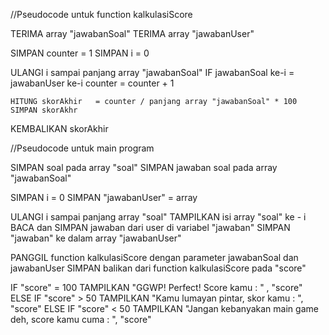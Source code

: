 //Pseudocode untuk function kalkulasiScore

TERIMA array "jawabanSoal"
TERIMA array "jawabanUser"

SIMPAN counter = 1
SIMPAN i = 0

ULANGI i sampai panjang array "jawabanSoal"
    IF jawabanSoal ke-i = jawabanUser ke-i
        counter = counter + 1
    
    HITUNG skorAkhir   = counter / panjang array "jawabanSoal" * 100
    SIMPAN skorAkhr

KEMBALIKAN skorAkhir

//Pseudocode untuk main program

SIMPAN soal pada array "soal"
SIMPAN jawaban soal pada array "jawabanSoal"

SIMPAN i = 0
SIMPAN "jawabanUser" = array

ULANGI i sampai panjang array "soal"
    TAMPILKAN isi array "soal" ke - i
    BACA dan SIMPAN jawaban dari user di variabel "jawaban"
    SIMPAN "jawaban" ke dalam array "jawabanUser"

PANGGIL function kalkulasiScore dengan parameter jawabanSoal dan jawabanUser
SIMPAN balikan dari function kalkulasiScore pada "score"

IF "score" = 100
    TAMPILKAN "GGWP! Perfect! Score kamu : " , "score"
ELSE IF "score" > 50
    TAMPILKAN "Kamu lumayan pintar, skor kamu : ", "score"
ELSE IF "score" < 50
    TAMPILKAN "Jangan kebanyakan main game deh, score kamu cuma : ", "score"

